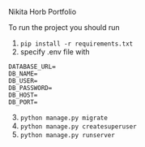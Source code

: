 Nikita Horb Portfolio

To run the project you should run

1. `pip install -r requirements.txt`
2. specify .env file with

```
DATABASE_URL=
DB_NAME=
DB_USER=
DB_PASSWORD=
DB_HOST=
DB_PORT=
```

3. `python manage.py migrate`
4. `python manage.py createsuperuser`
5. `python manage.py runserver`